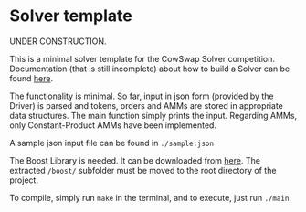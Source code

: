 # Solver template

UNDER CONSTRUCTION.

This is a minimal solver template for the CowSwap Solver competition. Documentation (that is still incomplete) about how to build a Solver can be found [here](https://docs.google.com/document/d/1PUJfJ47eVbCSx5At1eZCHWW5NByV40JZsQWgtw1VDoI/edit?usp=sharing).

The functionality is minimal. So far, input in json form (provided by the Driver) is parsed and tokens, orders and AMMs are stored in appropriate data structures. The main function simply prints the input. Regarding AMMs, only Constant-Product AMMs have been implemented.

A sample json input file can be found in ```./sample.json```

The Boost Library is needed. It can be downloaded from [here](https://boostorg.jfrog.io/artifactory/main/release/1.77.0/source/boost_1_77_0.7z). The extracted ```/boost/``` subfolder must be moved to the root directory of the project.

To compile, simply run ```make``` in the terminal, and to execute, just run ```./main```.
